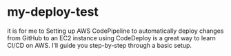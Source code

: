 # my-deploy-test
it is for me to Setting up AWS CodePipeline to automatically deploy changes from GitHub to an EC2 instance using CodeDeploy is a great way to learn CI/CD on AWS. I’ll guide you step-by-step through a basic setup.
